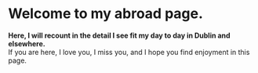 # Welcome to my abroad page.
**Here, I will recount in the detail I see fit my day to day in Dublin and elsewhere.** \
If you are here, I love you, I miss you, and I hope you find enjoyment in this page. 
